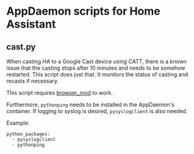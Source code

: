 # AppDaemon scripts for Home Assistant

## cast.py
When casting HA to a Google Cast device using CATT, there is a known issue that the casting stops after 10 minutes and needs to be somehow restarted. This script does just that. It monitors the status of casting and recasts if necessary.

This script requires [browser_mod](https://github.com/thomasloven/hass-browser_mod) to work.

Furthermore, `pythonping` needs to be installed in the AppDaemon's container. If logging to syslog is desired, `pysyslogclient` is also needed.

Example:

```
python_packages:
  - pysyslogclient
  - pythonping
```
